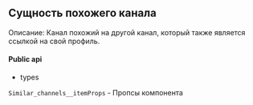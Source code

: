 ## Сущность похожего канала

Описание:
Канал похожий на другой канал, который также является ссылкой на свой профиль.

#### Public api

- types

`Similar_channels__itemProps` - Пропсы компонента
